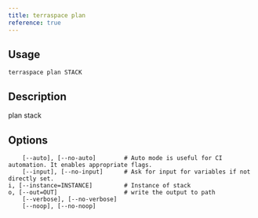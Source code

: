 ```yaml
---
title: terraspace plan
reference: true
---
```


## Usage

    terraspace plan STACK

## Description

plan stack


## Options

```
    [--auto], [--no-auto]        # Auto mode is useful for CI automation. It enables appropriate flags.
    [--input], [--no-input]      # Ask for input for variables if not directly set.
i, [--instance=INSTANCE]         # Instance of stack
o, [--out=OUT]                   # write the output to path
    [--verbose], [--no-verbose]  
    [--noop], [--no-noop]        
```

